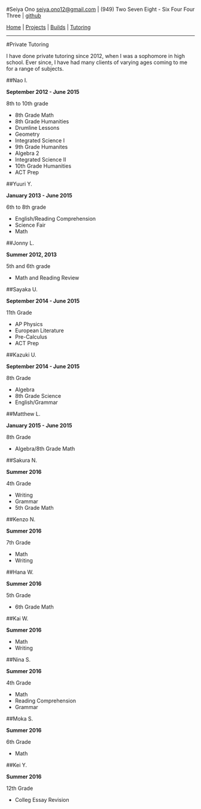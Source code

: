#Seiya Ono
<seiya.ono12@gmail.com> | (949) Two Seven Eight - Six Four Four Three | [github](https://github.com/onibrow)

[Home](/) | [Projects](/projects.html) | [Builds](/builds.html) | [Tutoring](/tutor.html)

-----

#Private Tutoring

I have done private tutoring since 2012, when I was a sophomore in high school. Ever since, I have had many clients of varying ages coming to me for a range of subjects.

##Nao I.

**September 2012 - June 2015**

8th to 10th grade

* 8th Grade Math
* 8th Grade Humanities
* Drumline Lessons
* Geometry
* Integrated Science I
* 9th Grade Humanites
* Algebra 2
* Integrated Science II
* 10th Grade Humanities
* ACT Prep

##Yuuri Y.

**January 2013 - June 2015**

6th to 8th grade

* English/Reading Comprehension
* Science Fair
* Math

##Jonny L.

**Summer 2012, 2013**

5th and 6th grade

* Math and Reading Review

##Sayaka U.

**September 2014 - June 2015**

11th Grade

* AP Physics
* European Literature
* Pre-Calculus
* ACT Prep

##Kazuki U.

**September 2014 - June 2015**

8th Grade

* Algebra
* 8th Grade Science
* English/Grammar

##Matthew L.

**January 2015 - June 2015**

8th Grade

* Algebra/8th Grade Math

##Sakura N.

**Summer 2016**

4th Grade

* Writing
* Grammar
* 5th Grade Math

##Kenzo N.

**Summer 2016**

7th Grade

* Math
* Writing

##Hana W.

**Summer 2016**

5th Grade

* 6th Grade Math

##Kai W.

**Summer 2016**

* Math 
* Writing

##Nina S.

**Summer 2016**

4th Grade

* Math
* Reading Comprehension
* Grammar

##Moka S.

**Summer 2016**

6th Grade

* Math

##Kei Y. 

**Summer 2016**

12th Grade

* Colleg Essay Revision
